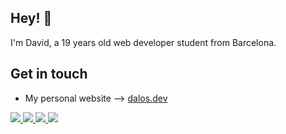 ## Hey! 👋
I'm David, a 19 years old web developer student from Barcelona.

## Get in touch
- My personal website --> [dalos.dev](https://dalos.dev)
<p align = "left">
  <a href="mailto:david@dalos.dev?subject=[GitHub]%20🔥&body=Hi there!">
    <img src="https://img.shields.io/badge/e‑mail-D14836.svg?style=for-the-badge&logo=GMail&logoColor=white"/>
  </a>
  <a href="https://discordapp.com/users/440540807687045121">
    <img src="https://img.shields.io/badge/Discord-%2312100E.svg?style=for-the-badge&logo=discord&logoColor=white&color=7289da"/>
  </a>
  <a href="[https://medium.com/@diegosj](https://www.linkedin.com/in/david-alos/)">
    <img src="https://img.shields.io/badge/LinkedIn-%2312100E.svg?style=for-the-badge&logo=linkedIn&logoColor=white&color=0077B5"/>
  </a>
  <a href="https://twitter.com/dalosdev">
    <img src="https://img.shields.io/badge/Twitter-%2312100E.svg?style=for-the-badge&logo=twitter&logoColor=white&color=1DA1F2"/>
  </a>
</p>

